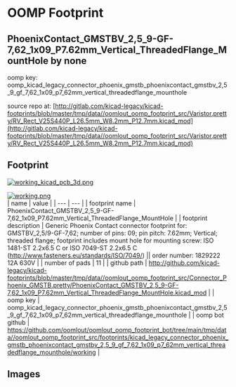 # OOMP Footprint  
## PhoenixContact_GMSTBV_2,5_9-GF-7,62_1x09_P7.62mm_Vertical_ThreadedFlange_MountHole  by none  
  
oomp key: oomp_kicad_legacy_connector_phoenix_gmstb_phoenixcontact_gmstbv_2,5_9_gf_7,62_1x09_p7_62mm_vertical_threadedflange_mounthole  
  
source repo at: [http://gitlab.com/kicad-legacy/kicad-footprints/blob/master/tmp/data//oomlout_oomp_footprint_src/Varistor.pretty/RV_Rect_V25S440P_L26.5mm_W8.2mm_P12.7mm.kicad_mod](http://gitlab.com/kicad-legacy/kicad-footprints/blob/master/tmp/data//oomlout_oomp_footprint_src/Varistor.pretty/RV_Rect_V25S440P_L26.5mm_W8.2mm_P12.7mm.kicad_mod)  
## Footprint  
  
[![working_kicad_pcb_3d.png](working_kicad_pcb_3d_600.png)](working_kicad_pcb_3d.png)  
  
[![working.png](working_600.png)](working.png)  
| name | value | 
| --- | --- | 
| footprint name | PhoenixContact_GMSTBV_2,5_9-GF-7,62_1x09_P7.62mm_Vertical_ThreadedFlange_MountHole | 
| footprint description | Generic Phoenix Contact connector footprint for: GMSTBV_2,5/9-GF-7,62; number of pins: 09; pin pitch: 7.62mm; Vertical; threaded flange; footprint includes mount hole for mounting screw: ISO 1481-ST 2.2x6.5 C or ISO 7049-ST 2.2x6.5 C (http://www.fasteners.eu/standards/ISO/7049/) || order number: 1829222 12A 630V | 
| number of pads | 11 | 
| github path | http://github.com/kicad-legacy/kicad-footprints/blob/master/tmp/data//oomlout_oomp_footprint_src/Connector_Phoenix_GMSTB.pretty/PhoenixContact_GMSTBV_2,5_9-GF-7,62_1x09_P7.62mm_Vertical_ThreadedFlange_MountHole.kicad_mod | 
| oomp key | oomp_kicad_legacy_connector_phoenix_gmstb_phoenixcontact_gmstbv_2,5_9_gf_7,62_1x09_p7_62mm_vertical_threadedflange_mounthole | 
| oomp bot github | https://github.com/oomlout/oomlout_oomp_footprint_bot/tree/main/tmp/data//oomlout_oomp_footprint_src/footprints/kicad_legacy_connector_phoenix_gmstb_phoenixcontact_gmstbv_2,5_9_gf_7,62_1x09_p7_62mm_vertical_threadedflange_mounthole/working | 
## Images  
